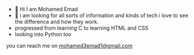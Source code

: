 - 👋 Hi I am Mohamed Emad
- 👀 i am looking for all sorts of information and kinds of tech i love to see the difference and how they work.
- progressed from learning C to learning HTML and CSS
- looking into Python too


you can reach me on mohamed3emad1@gmail.com
